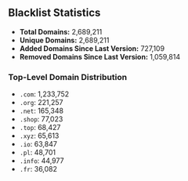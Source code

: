 ## Blacklist Statistics

- **Total Domains:** 2,689,211
- **Unique Domains:** 2,689,211
- **Added Domains Since Last Version:** 727,109
- **Removed Domains Since Last Version:** 1,059,814

### Top-Level Domain Distribution

-  `.com`: 1,233,752
-  `.org`: 221,257
-  `.net`: 165,348
-  `.shop`: 77,023
-  `.top`: 68,427
-  `.xyz`: 65,613
-  `.io`: 63,847
-  `.pl`: 48,701
-  `.info`: 44,977
-  `.fr`: 36,082
